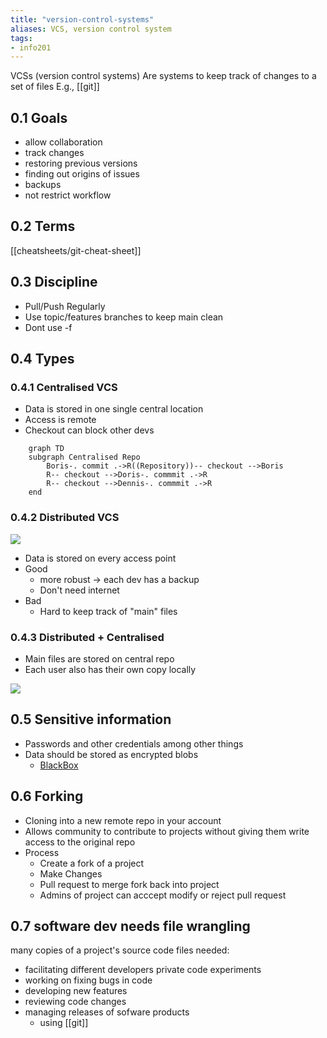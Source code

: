 ```yaml
---
title: "version-control-systems"
aliases: VCS, version control system
tags: 
- info201
---
```


VCSs (version control systems) Are systems to keep track of changes to a set of files
E.g., [[git]]

## 0.1 Goals
- allow collaboration
- track changes
- restoring previous versions
- finding out origins of issues
- backups
- not restrict workflow

## 0.2 Terms
[[cheatsheets/git-cheat-sheet]]

## 0.3 Discipline
- Pull/Push Regularly
- Use topic/features branches to keep main clean
- Dont use -f

## 0.4 Types
### 0.4.1 Centralised VCS
- Data is stored in one single central location
- Access is remote
- Checkout can block other devs

```mermaid
	graph TD
	subgraph Centralised Repo
		Boris-. commit .->R((Repository))-- checkout -->Boris
		R-- checkout -->Doris-. commmit .->R
		R-- checkout -->Dennis-. commmit .->R
	end
```

### 0.4.2 Distributed VCS

![](https://i.imgur.com/IVXAaFF.png)

- Data is stored on every access point
- Good
	- more robust -> each dev has a backup
	- Don't need internet
- Bad
	- Hard to keep track of "main" files

### 0.4.3 Distributed + Centralised
- Main files are stored on central repo
- Each user also has their own copy locally

![](https://i.imgur.com/BxC8Tiq.png)

## 0.5 Sensitive information
- Passwords and other credentials among other things
- Data should be stored as encrypted blobs
	- [BlackBox](https://github.com/StackExchange/blackbox)

## 0.6 Forking
- Cloning into a new remote repo in your account
- Allows community to contribute to projects without giving them write access to the original repo
- Process
	- Create a fork of a project
	- Make Changes
	- Pull request to merge fork back into project
	- Admins of project can acccept modify or reject pull request
	
## 0.7 software dev needs file wrangling
many copies of a project's source code files needed:

- facilitating different developers private code experiments
- working on fixing bugs in code
- developing new features
- reviewing code changes
- managing releases of sofware products
	- using [[git]]
